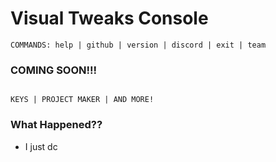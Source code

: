# Visual Tweaks Console

```shell
COMMANDS: help | github | version | discord | exit | team
```



### COMING SOON!!!


```shell

KEYS | PROJECT MAKER | AND MORE!

```


### What Happened??

- I just dc
